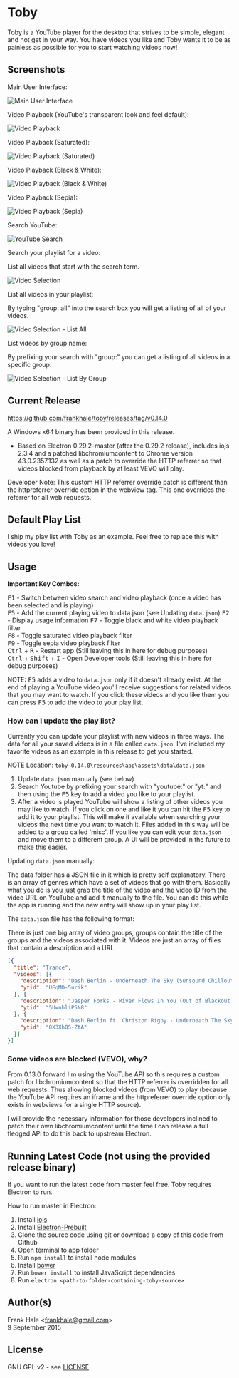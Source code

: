 Toby
====

Toby is a YouTube player for the desktop that strives to be simple, elegant and not get in your way. You have videos you like and Toby wants it to be as painless as possible for you to start watching videos now!

## Screenshots

Main User Interface:

![Main User Interface](screenshots/toby-main-ui.png)

Video Playback (YouTube's transparent look and feel default):

![Video Playback](screenshots/toby-video-playback.png)

Video Playback (Saturated):

![Video Playback (Saturated)](screenshots/toby-video-playback-saturated.png)

Video Playback (Black & White):

![Video Playback (Black & White)](screenshots/toby-video-playback-black-and-white.png)

Video Playback (Sepia):

![Video Playback (Sepia)](screenshots/toby-video-playback-sepia.png)

Search YouTube:

![YouTube Search](screenshots/toby-youtube-search.png)

Search your playlist for a video:

List all videos that start with the search term.

![Video Selection](screenshots/toby-video-search.png)

List all videos in your playlist:

By typing "group: all" into the search box you will get a listing of all of your videos.

![Video Selection - List All](screenshots/toby-video-search-all.png)

List videos by group name:

By prefixing your search with "group:" you can get a listing of all videos in a specific group.

![Video Selection - List By Group](screenshots/toby-video-search-by-group.png)

## Current Release

https://github.com/frankhale/toby/releases/tag/v0.14.0

A Windows x64 binary has been provided in this release.

- Based on Electron 0.29.2-master (after the 0.29.2 release), includes iojs 2.3.4 and a patched libchromiumcontent to Chrome version 43.0.2357.132 as well as a patch to override the HTTP referrer so that videos blocked from playback by at least VEVO will play.

Developer Note: This custom HTTP referrer override patch is different than the httpreferrer override option in the webview tag. This one overrides the referrer for all web requests.

## Default Play List

I ship my play list with Toby as an example. Feel free to replace this with videos you love!

## Usage

**Important Key Combos:**

<kbd>F1</kbd> - Switch between video search and video playback (once a video has been selected and is playing)  
<kbd>F5</kbd> - Add the current playing video to data.json (see Updating `data.json`)
<kbd>F2</kbd> - Display usage information
<kbd>F7</kbd> - Toggle black and white video playback filter  
<kbd>F8</kbd> - Toggle saturated video playback filter  
<kbd>F9</kbd> - Toggle sepia video playback filter  
<kbd>Ctrl</kbd> + <kbd>R</kbd> - Restart app (Still leaving this in here for debug purposes)  
<kbd>Ctrl</kbd> + <kbd>Shift</kbd> + <kbd>I</kbd> - Open Developer tools (Still leaving this in here for debug purposes)

NOTE: <kbd>F5</kbd> adds a video to `data.json` only if it doesn't already exist. At the end of playing a YouTube video you'll receive suggestions for related videos that you may want to watch. If you click these videos and you like them you can press <kbd>F5</kbd> to add the video to your play list.

### How can I update the play list?

Currently you can update your playlist with new videos in three ways. The data for all your saved videos is in a file called `data.json`. I've included my favorite videos as an example in this release to get you started.

NOTE Location: `toby-0.14.0\resources\app\assets\data\data.json`

1. Update `data.json` manually (see below)
2. Search Youtube by prefixing your search with "youtube:" or "yt:" and then using the <kbd>F5</kbd> key to add a video you like to your playlist.
3. After a video is played YouTube will show a listing of other videos you may like to watch. If you click on one and like it you can hit the <kbd>F5</kbd> key to add it to your playlist. This will make it available when searching your videos the next time you want to watch it. Files added in this way will be added to a group called 'misc'. If you like you can edit your `data.json` and move them to a different group. A UI will be provided in the future to make this easier.

Updating `data.json` manually:  

The data folder has a JSON file in it which is pretty self explanatory. There is an array of genres which have a set of videos that go with them. Basically what you do is you just grab the title of the video and the video ID from the video URL on YouTube and add it manually to the file. You can do this while the app is running and the new entry will show up in your play list.

The `data.json` file has the following format:

There is just one big array of video groups, groups contain the title of the groups and the videos associated with it. Videos are just an array of files that contain a description and a URL.

```json
[{  
  "title": "Trance",
  "videos": [{
    "description": "Dash Berlin - Underneath The Sky (Sunsound Chillout Remix)",
    "ytid": "UEqMD-5urik"
  }, {
    "description": "Jasper Forks - River Flows In You (Out of Blackout Vocal Edit) [HD]",
    "ytid": "5UwnhliP5N8"
  }, {
    "description": "Dash Berlin ft. Christon Rigby - Underneath The Sky (ASOT 667 Official Preview) #WeAre",
    "ytid": "8X3XhQS-ZtA"
  }]
}]
```

### Some videos are blocked (VEVO), why?

From 0.13.0 forward I'm using the YouTube API so this requires a custom patch for libchromiumcontent so that the HTTP referrer is overridden for all web requests. Thus allowing blocked videos (from VEVO) to play (because the YouTube API requires an iframe and the httpreferrer override option only exists in webviews for a single HTTP source).

I will provide the necessary information for those developers inclined to patch their own libchromiumcontent until the time I can release a full fledged API to do this back to upstream Electron.

## Running Latest Code (not using the provided release binary)

If you want to run the latest code from master feel free. Toby requires Electron to run.

How to run master in Electron:

1. Install [iojs](https://iojs.org)
2. Install [Electron-Prebuilt](https://github.com/mafintosh/electron-prebuilt)
3. Clone the source code using git or download a copy of this code from Github
4. Open terminal to app folder
5. Run `npm install` to install node modules
6. Install [bower](http://bower.io/)
6. Run `bower install` to install JavaScript dependencies
7. Run `electron <path-to-folder-containing-toby-source>`

## Author(s)

Frank Hale &lt;frankhale@gmail.com&gt;  
9 September 2015

## License

GNU GPL v2 - see [LICENSE](LICENSE)
